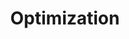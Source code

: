 ---
layout: root-directory
title: Optimization
permalink: /blog/maths/optim/

enumerate_grand_children: true
--- 